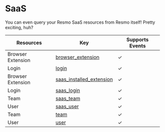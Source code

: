 SaaS
====
You can even query your Resmo SaaS resources from Resmo itself! Pretty exciting, huh?

| **Resources**     | **Key**                                                     | **Supports Events** |
| ----------------- | ----------------------------------------------------------- | ------------------- |
| Browser Extension | [browser\_extension](browser\_extension.md)                 | &check;             |
| Login             | [login](login.md)                                           | &check;             |
| Browser Extension | [saas\_installed\_extension](saas\_installed\_extension.md) | &check;             |
| Login             | [saas\_login](saas\_login.md)                               | &check;             |
| Team              | [saas\_team](saas\_team.md)                                 | &check;             |
| User              | [saas\_user](saas\_user.md)                                 | &check;             |
| Team              | [team](team.md)                                             | &check;             |
| User              | [user](user.md)                                             | &check;             |
